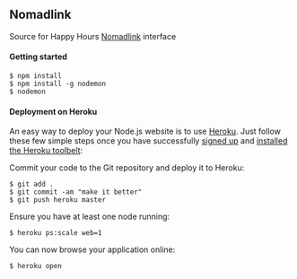 ## Nomadlink

Source for Happy Hours [Nomadlink](https://nomadlink.herokuapp.com) interface

#### Getting started

```
$ npm install
$ npm install -g nodemon
$ nodemon
```

#### Deployment on Heroku

An easy way to deploy your Node.js website is to use [Heroku](http://www.heroku.com). Just follow these few simple steps once you have successfully [signed up](https://id.heroku.com/signup/www-header) and [installed the Heroku toolbelt](https://toolbelt.heroku.com/):

Commit your code to the Git repository and deploy it to Heroku:

```
$ git add .
$ git commit -am "make it better"
$ git push heroku master
```

Ensure you have at least one node running:

```
$ heroku ps:scale web=1
```

You can now browse your application online:

```
$ heroku open
```
